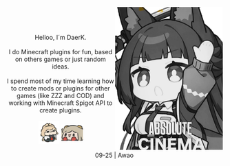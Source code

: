 
<img align="right" src="docs/AbsoluteCinemaMiyabi.png" width="250" >


<br/><br/>
<p align= "center">
    <p align= "center">
        Helloo, I´m DaerK.
        <br/><br/>
        I do Minecraft plugins for fun, based on others games or just random ideas.
        <br/><br/>
        I spend most of my time learning how to create mods or plugins for other games (like ZZZ and COD) and working with Minecraft Spigot API to create plugins.
        <br/><br/>
        <!--<img align="center" src ="docs/AbsoluteCinemaMiyabi2.jpg" width="50" /> -->
        <img align="center" src ="docs/AliceFace.png" width="50">
        <img align="center" src ="docs/BurniceAwao.png" width="50" />
        <br/><br/>
        09-25 | Awao
    </p>
</p>
